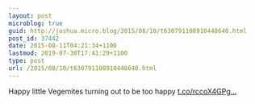 ```yaml
---
layout: post
microblog: true
guid: http://joshua.micro.blog/2015/08/10/t630791108910448640.html
post_id: 37442
date: 2015-08-11T04:21:34+1100
lastmod: 2019-07-30T17:41:29+1100
type: post
url: /2015/08/10/t630791108910448640.html
---
```

Happy little Vegemites turning out to be too happy [t.co/rccoX4GPg...](http://t.co/rccoX4GPgm)

